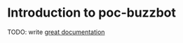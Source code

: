 # Introduction to poc-buzzbot

TODO: write [great documentation](http://jacobian.org/writing/what-to-write/)
